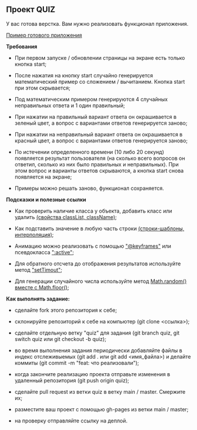 ## Проект QUIZ

У вас готова верстка. Вам нужно реализовать функционал приложения.

[Пример готового приложения](https://drive.google.com/file/d/19Ot8PX3ueaFyO7oKTR5Yh5ktYPm_Y-iV/view?usp=sharing)

**Требования**

 - При первом запуске / обновлении страницы на экране есть только кнопка start;

 - После нажатия на кнопку start случайно генерируется математический пример со сложением / вычитанием. Кнопка start при этом скрывается;

 - Под математическим примером генерируются 4 случайных неправильных ответа и 1 один правильный;

 - При нажатии на правильный вариант ответа он окрашивается в зеленый цвет, а вопрос с вариантами ответов генерируется заново;

 - При нажатии на неправильный вариант ответа он окрашивается в красный цвет, а вопрос с вариантами ответов генерируется заново;

 - По истечении определенного времени (10 либо 20 секунд) появляется результат пользователя (на сколько всего вопросов он ответил, сколько из них было правильных и неправильных). При этом вопрос и варианты ответов скрываются, а кнопка start снова появляется на экране;

 - Примеры можно решать заново, функционал сохраняется.

**Подсказки и полезные ссылки**

 - Как проверить наличие класса у объекта, добавить класс или удалить [(свойства classList, className)](https://learn.javascript.ru/styles-and-classes#classname-i-classlist);

 - Как подставить значение в любую часть строки [(строки-шаблоны, интерполяция)](https://learn.javascript.ru/es-string#stroki-shablony);

 - Анимацию можно реализовать с помощью ["@keyframes"](https://doka.guide/css/keyframes/) или псевдокласса [":active"](https://developer.mozilla.org/ru/docs/Web/CSS/:active);

 - Для обратного отсчета до отображения результатов используйте метод ["setTimout"](https://learn.javascript.ru/settimeout-setinterval#settimeout);

 - Для генерации случайного числа используйте метод [Math.random() вместе с Math.floor()](https://developer.mozilla.org/ru/docs/Web/JavaScript/Reference/Global_Objects/Math/random);

**Как выполнять задание:**

 - сделайте fork этого репозитория к себе;

 - склонируйте репозиторий к себе на компьютер (git clone <ссылка>);

 - сделайте отдельную ветку "quiz" для задания (git branch quiz, git
   switch quiz или git checkout -b quiz);

 - во время выполнения задания периодически добавляйте файлы в индекс отслеживыемых (git add . или git add <имя_файла>) и делайте коммиты (git commit -m "feat: что реализовали");

 - когда закончите реализацию проекта отправьте изменения в удаленный репозитория (git push origin quiz);

 - сделайте pull request из ветки quiz в ветку main / master. Смержите их;

- разместите ваш проект с помощью gh-pages из ветки main / master;

- на проверку отправляйте ссылку на деплой.
